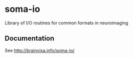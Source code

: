 # soma-io
Library of I/O routines for common formats in neuroimaging

## Documentation
See http://brainvisa.info/soma-io/
